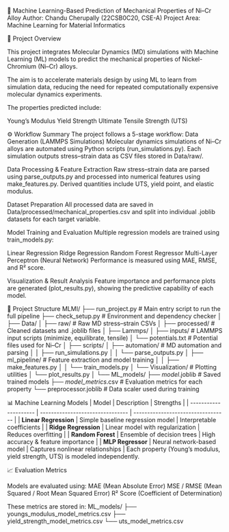 🧩 Machine Learning-Based Prediction of Mechanical Properties of Ni–Cr Alloy
Author: Chandu Cherupally (22CSB0C20, CSE-A)
Project Area: Machine Learning for Material Informatics

🧠 Project Overview

This project integrates Molecular Dynamics (MD) simulations with Machine Learning (ML) models to predict the mechanical properties of Nickel-Chromium (Ni–Cr) alloys.

The aim is to accelerate materials design by using ML to learn from simulation data, reducing the need for repeated computationally expensive molecular dynamics experiments.

The properties predicted include:

Young’s Modulus
Yield Strength
Ultimate Tensile Strength (UTS)

⚙️ Workflow Summary
The project follows a 5-stage workflow:
Data Generation (LAMMPS Simulations)
Molecular dynamics simulations of Ni–Cr alloys are automated using Python scripts (run_simulations.py).
Each simulation outputs stress–strain data as CSV files stored in Data/raw/.

Data Processing & Feature Extraction
Raw stress–strain data are parsed using parse_outputs.py and processed into numerical features using make_features.py.
Derived quantities include UTS, yield point, and elastic modulus.

Dataset Preparation
All processed data are saved in Data/processed/mechanical_properties.csv and split into individual .joblib datasets for each target variable.

Model Training and Evaluation
Multiple regression models are trained using train_models.py:

Linear Regression
Ridge Regression
Random Forest Regressor
Multi-Layer Perceptron (Neural Network)
Performance is measured using MAE, RMSE, and R² score.

Visualization & Result Analysis
Feature importance and performance plots are generated (plot_results.py), showing the predictive capability of each model.

🧩 Project Structure
MLMI/
├── run_project.py                  # Main entry script to run the full pipeline
├── check_setup.py                  # Environment and dependency checker
│
├── Data/
│   ├── raw/                        # Raw MD stress–strain CSVs
│   ├── processed/                  # Cleaned datasets and .joblib files
│
├── Lammps/
│   ├── inputs/                     # LAMMPS input scripts (minimize, equilibrate, tensile)
│   └── potentials.txt              # Potential files used for Ni–Cr
│
├── scripts/
│   ├── automation/                 # MD automation and parsing
│   │   ├── run_simulations.py
│   │   └── parse_outputs.py
│   ├── ml_pipeline/                # Feature extraction and model training
│   │   ├── make_features.py
│   │   └── train_models.py
│   └── Visualization/              # Plotting utilities
│       └── plot_results.py
│
└── ML_models/
    ├── *model*.joblib              # Saved trained models
    ├── *model_metrics*.csv         # Evaluation metrics for each property
    └── preprocessor.joblib         # Data scaler used during training

📊 Machine Learning Models
| Model                 | Description                      | Strengths                          |
| --------------------- | -------------------------------- | ---------------------------------- |
| **Linear Regression** | Simple baseline regression model | Interpretable coefficients         |
| **Ridge Regression**  | Linear model with regularization | Reduces overfitting                |
| **Random Forest**     | Ensemble of decision trees       | High accuracy & feature importance |
| **MLP Regressor**     | Neural network-based model       | Captures nonlinear relationships   |
Each property (Young’s modulus, yield strength, UTS) is modeled independently.

📈 Evaluation Metrics

Models are evaluated using:
MAE (Mean Absolute Error)
MSE / RMSE (Mean Squared / Root Mean Squared Error)
R² Score (Coefficient of Determination)

These metrics are stored in:
ML_models/
├── youngs_modulus_model_metrics.csv
├── yield_strength_model_metrics.csv
└── uts_model_metrics.csv

